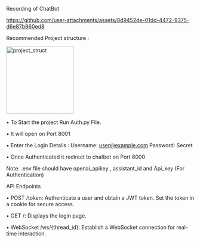 
Recording of ChatBot

https://github.com/user-attachments/assets/8d9452de-01dd-4472-9375-d6e87b960ed8



Recommended Project structure :
  
<img width="181" alt="project_struct" src="https://github.com/user-attachments/assets/ff8b34bf-98ba-4c74-beba-1a0f27830d7d">

•	To Start the project Run Auth.py  File.


•	It will open on Port 8001 


•	Enter the Login Details :  Username: user@example.com    Password: Secret


•	Once Authenticated it redirect to chatbot on Port 8000


Note:  .env file should have openai_apikey , assistant_id  and Api_key (For Authentication)

API Endpoints


•	POST /token: Authenticate a user and obtain a JWT token. Set the token in a cookie for secure access.


•	GET /: Displays the login page.


•	WebSocket /ws/{thread_id}: Establish a WebSocket connection for real-time interaction.

